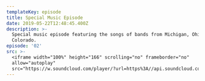 ```yaml
---
templateKey: episode
title: Special Music Episode
date: 2019-05-22T12:48:45.400Z
description: >-
  Special music episode featuring the songs of bands from Michigan, Ohio, and
  Colorado.
episode: '02'
src: >-
  <iframe width="100%" height="166" scrolling="no" frameborder="no"
  allow="autoplay"
  src="https://w.soundcloud.com/player/?url=https%3A//api.soundcloud.com/tracks/624801270&color=%23ff5500&auto_play=false&hide_related=false&show_comments=true&show_user=true&show_reposts=false&show_teaser=true"></iframe>
---
```


